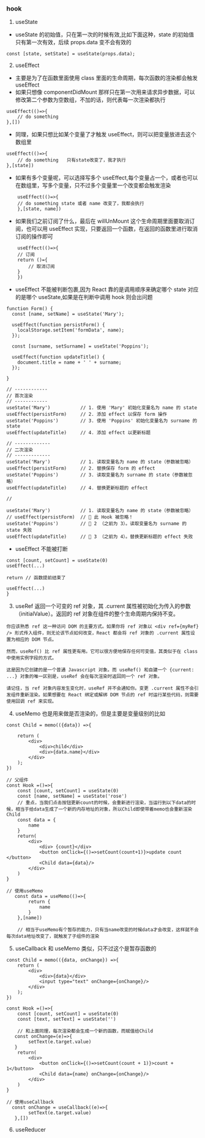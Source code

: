 ### hook

1. useState

-   useState 的初始值，只在第一次的时候有效,比如下面这种，state 的初始值只有第一次有效，后续 props.data 变不会有效的

```
const [state, setState] = useState(props.data);
```

2. useEffect

-   主要是为了在函数里面使用 class 里面的生命周期，每次函数的渲染都会触发 useEffect
-   如果只想像 componentDidMount 那样只在第一次用来请求异步数据，可以修改第二个参数为空数组，不加的话，则代表每一次渲染都执行

```
useEffect(()=>{
    // do something
},[])
```

-   同理，如果只想比如某个变量了才触发 useEffect，则可以把变量放进去这个数组里

```
useEffect(()=>{
    // do something   只有state改变了，我才执行
},[state])
```

-   如果有多个变量呢，可以选择写多个 useEffect,每个变量占一个，或者也可以在数组里，写多个变量，只不过多个变量里一个改变都会触发渲染

```
    useEffect(()=>{
    // do something state 或者 name 改变了，我都会执行
    },[state, name])

```

-   如果我们之前订阅了什么，最后在 willUnMount 这个生命周期里面要取消订阅，也可以用 useEffect 实现，只要返回一个函数，在返回的函数里进行取消订阅的操作即可

```
    useEffect(()=>{
    // 订阅
    return ()={
        // 取消订阅
    }
    })

```

-   useEffect 不能被判断包裹,因为 React 靠的是调用顺序来确定哪个 state 对应的是哪个 useState,如果是在判断中调用 hook 则会出问题

```
function Form() {
  const [name, setName] = useState('Mary');

  useEffect(function persistForm() {
    localStorage.setItem('formData', name);
  });

  const [surname, setSurname] = useState('Poppins');

  useEffect(function updateTitle() {
    document.title = name + ' ' + surname;
  });

}
```

```
// ------------
// 首次渲染
// ------------
useState('Mary')           // 1. 使用 'Mary' 初始化变量名为 name 的 state
useEffect(persistForm)     // 2. 添加 effect 以保存 form 操作
useState('Poppins')        // 3. 使用 'Poppins' 初始化变量名为 surname 的 state
useEffect(updateTitle)     // 4. 添加 effect 以更新标题

// -------------
// 二次渲染
// -------------
useState('Mary')           // 1. 读取变量名为 name 的 state（参数被忽略）
useEffect(persistForm)     // 2. 替换保存 form 的 effect
useState('Poppins')        // 3. 读取变量名为 surname 的 state（参数被忽略）
useEffect(updateTitle)     // 4. 替换更新标题的 effect

//
```

```
useState('Mary')           // 1. 读取变量名为 name 的 state（参数被忽略）
// useEffect(persistForm)  // 🔴 此 Hook 被忽略！
useState('Poppins')        // 🔴 2 （之前为 3）。读取变量名为 surname 的 state 失败
useEffect(updateTitle)     // 🔴 3 （之前为 4）。替换更新标题的 effect 失败
```

-   useEffect 不能被打断

```
const [count, setCount] = useState(0)
useEffect(...)

return // 函数提前结束了

useEffect(...)
}
```

3. useRef 返回一个可变的 ref 对象，其 .current 属性被初始化为传入的参数（initialValue）。返回的 ref 对象在组件的整个生命周期内保持不变。

```
你应该熟悉 ref 这一种访问 DOM 的主要方式。如果你将 ref 对象以 <div ref={myRef} /> 形式传入组件，则无论该节点如何改变，React 都会将 ref 对象的 .current 属性设置为相应的 DOM 节点。

然而，useRef() 比 ref 属性更有用。它可以很方便地保存任何可变值，其类似于在 class 中使用实例字段的方式。

这是因为它创建的是一个普通 Javascript 对象。而 useRef() 和自建一个 {current: ...} 对象的唯一区别是，useRef 会在每次渲染时返回同一个 ref 对象。

请记住，当 ref 对象内容发生变化时，useRef 并不会通知你。变更 .current 属性不会引发组件重新渲染。如果想要在 React 绑定或解绑 DOM 节点的 ref 时运行某些代码，则需要使用回调 ref 来实现。

```

4. useMemo 也是用来做是否渲染的，但是主要是变量级别的比如

```
const Child = memo(({data}) =>{

    return (
        <div>
            <div>child</div>
            <div>{data.name}</div>
        </div>
    );
})

// 父组件
const Hook =()=>{
    const [count, setCount] = useState(0)
    const [name, setName] = useState('rose')
    // 重点，当我们点击按钮更新count的时候，会重新进行渲染，当运行到以下data的时候，相当于给data生成了一个新的内存地址的对象，所以Child即使带着memo也会重新渲染Child
    const data = {
        name
    }
    return(
        <div>
            <div> {count}</div>
            <button onClick={()=>setCount(count+1)}>update count </button>
            <Child data={data}/>
        </div>
    )
}

// 使用useMemo
   const data = useMemo(()=>{
        return {
            name
        }
    },[name])

    // 相当于useMemo有个暂存的能力，只有当name改变的时候data才会改变，这样就不会每次data地址改变了，就触发了子组件的渲染
```

5. useCallback 和 useMemo 类似，只不过这个是暂存函数的

```
const Child = memo(({data, onChange}) =>{
    return (
        <div>
            <div>{data}</div>
            <input type="text" onChange={onChange}/>
        </div>
    );
})

const Hook =()=>{
    const [count, setCount] = useState(0)
    const [text, setText] = useState('')

    // 和上面同理，每次渲染都会生成一个新的函数，而赋值给Child
   const onChange=(e)=>{
        setText(e.target.value)
   }
    return(
        <div>
            <button onClick={()=>setCount(count + 1)}>count + 1</button>
            <Child data={name} onChange={onChange}/>
        </div>
    )
}

// 使用useCallback
  const onChange = useCallback((e)=>{
        setText(e.target.value)
   },[])
```

6. useReducer
